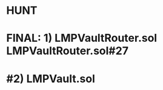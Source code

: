 HUNT
===========================
FINAL:
1)
LMPVaultRouter.sol
LMPVaultRouter.sol#27
============================

#2) LMPVault.sol
============================


